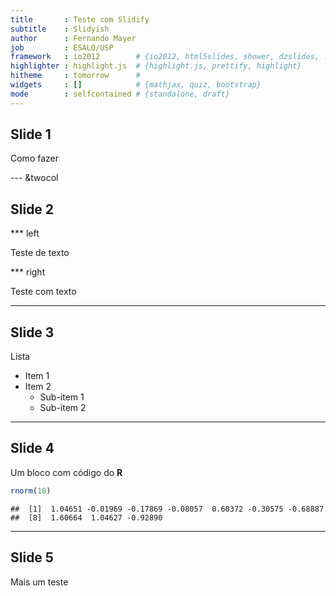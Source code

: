 ```yaml
---
title       : Teste com Slidify
subtitle    : Slidyish
author      : Fernando Mayer
job         : ESALQ/USP
framework   : io2012        # {io2012, html5slides, shower, dzslides, ...}
highlighter : highlight.js  # {highlight.js, prettify, highlight}
hitheme     : tomorrow      # 
widgets     : []            # {mathjax, quiz, bootstrap}
mode        : selfcontained # {standalone, draft}
---
```


## Slide 1

Como fazer

--- &twocol

## Slide 2

*** left

Teste de texto

*** right

Teste com texto

---

## Slide 3

Lista
* Item 1
* Item 2
    - Sub-item 1
    - Sub-item 2

---

## Slide 4

Um bloco com código do **R**


```r
rnorm(10)
```

```
##  [1]  1.04651 -0.01969 -0.17869 -0.08057  0.60372 -0.30575 -0.68887
##  [8]  1.60664  1.04627 -0.92890
```


---

## Slide 5

Mais um teste  




